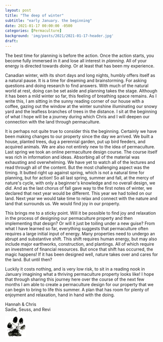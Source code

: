 ```yaml
---
layout: post
title: "The deep of winter"
subtitle: "early January. the beginning"
date: 2021-01-17 00:00:00 -0500
categories: [Permaculture]
background: 'img/posts/2021/2021-01-17-header.jpg'
draft:
---
```


The best time for planning is before the action. Once the action starts, you  become fully immersed in it and lose all interest in *planning*. All of your energy is directed towards *doing*. Or at least that has been my experience. 

Canadian winter, with its short days and long nights, humbly offers itself as a natural pause. It is a time for dreaming and brainstorming. For asking questions and doing research to find answers. With much of the natural world at rest, doing can be set aside and planning takes the stage. Although it has been a mild winter so far, this feeling of breathing space remains. As I write this, I am sitting in the sunny reading corner of our house with a coffee, gazing out the window at the winter sunshine illuminating our snowy yard and the leafless branches of trees in the distance. I sit at the beginning of what I hope will be a journey during which Chris and I will deepen our connection with the land through permaculture. 

It is perhaps not quite true to consider this the beginning. Certainly we have been making changes to our property since the day we arrived. We built a house, planted trees, dug a perennial garden, put up bird feeders, and acquired animals. We are also not entirely new to the idea of permaculture. Last spring we took an online permaculture design course. The course itself was rich in information and ideas. Absorbing all of the material was exhausting and overwhelming. We have yet to watch all of the lectures and read through all of the content. But the most challenging aspect was the timing. It butted right up against spring, which is not a natural time for planning, but for action! So all last spring, summer and fall, at the mercy of nature's cycle, with only a beginner's knowledge and no overall design, we *did*. And as the last chorus of fall gave way to the first notes of winter, we declared that next year would be different. This year we had toiled on our land. Next year we would take time to relax and connect with the nature and land that surrounds us. We would find joy in our property.

This brings me to a sticky point. Will it be possible to find joy and relaxation in the process of designing our permaculture property and then implementing that design? Or will it just be toiling under a new guise? From what I have learned so far, everything suggests that permaculture often requires a large initial input of energy. Many properties need to undergo an abrupt and substantive shift. This shift requires human energy, but may also include major earthworks, construction, and plantings. All of which require an investment of financial resources. But once that shift has occurred, the magic happens! If it has been designed well, nature takes over and cares for the land. But until then? 

Luckily it costs nothing, and is very low risk, to sit in a reading nook in January imagining what a thriving permaculture property looks like! I hope that through sharing this journey here over the course of the next few months I am able to create a permaculture design for our property that we can begin to bring to life this summer. A plan that has room for plenty of enjoyment and relaxation, hand in hand with the doing.

Hannah & Chris<br />
Sadie, Seuss, and Revi

![paw](/img/paw70x70.jpg)